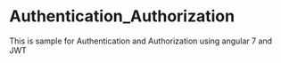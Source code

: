 # Authentication_Authorization
This is sample for Authentication and Authorization using angular 7 and JWT
